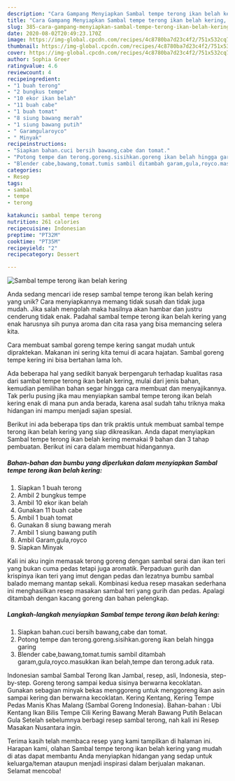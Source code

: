 ```yaml
---
description: "Cara Gampang Menyiapkan Sambal tempe terong ikan belah kering, Bikin Ngiler"
title: "Cara Gampang Menyiapkan Sambal tempe terong ikan belah kering, Bikin Ngiler"
slug: 385-cara-gampang-menyiapkan-sambal-tempe-terong-ikan-belah-kering-bikin-ngiler
date: 2020-08-02T20:49:23.170Z
image: https://img-global.cpcdn.com/recipes/4c8780ba7d23c4f2/751x532cq70/sambal-tempe-terong-ikan-belah-kering-foto-resep-utama.jpg
thumbnail: https://img-global.cpcdn.com/recipes/4c8780ba7d23c4f2/751x532cq70/sambal-tempe-terong-ikan-belah-kering-foto-resep-utama.jpg
cover: https://img-global.cpcdn.com/recipes/4c8780ba7d23c4f2/751x532cq70/sambal-tempe-terong-ikan-belah-kering-foto-resep-utama.jpg
author: Sophia Greer
ratingvalue: 4.6
reviewcount: 4
recipeingredient:
- "1 buah terong"
- "2 bungkus tempe"
- "10 ekor ikan belah"
- "11 buah cabe"
- "1 buah tomat"
- "8 siung bawang merah"
- "1 siung bawang putih"
- " Garamgularoyco"
- " Minyak"
recipeinstructions:
- "Siapkan bahan.cuci bersih bawang,cabe dan tomat."
- "Potong tempe dan terong.goreng.sisihkan.goreng ikan belah hingga garing"
- "Blender cabe,bawang,tomat.tumis sambil ditambah garam,gula,royco.masukkan ikan belah,tempe dan terong.aduk rata."
categories:
- Resep
tags:
- sambal
- tempe
- terong

katakunci: sambal tempe terong 
nutrition: 261 calories
recipecuisine: Indonesian
preptime: "PT32M"
cooktime: "PT35M"
recipeyield: "2"
recipecategory: Dessert

---
```



![Sambal tempe terong ikan belah kering](https://img-global.cpcdn.com/recipes/4c8780ba7d23c4f2/751x532cq70/sambal-tempe-terong-ikan-belah-kering-foto-resep-utama.jpg)

Anda sedang mencari ide resep sambal tempe terong ikan belah kering yang unik? Cara menyiapkannya memang tidak susah dan tidak juga mudah. Jika salah mengolah maka hasilnya akan hambar dan justru cenderung tidak enak. Padahal sambal tempe terong ikan belah kering yang enak harusnya sih punya aroma dan cita rasa yang bisa memancing selera kita.

Cara membuat sambal goreng tempe kering sangat mudah untuk dipraktekan. Makanan ini sering kita temui di acara hajatan. Sambal goreng tempe kering ini bisa bertahan lama loh.

Ada beberapa hal yang sedikit banyak berpengaruh terhadap kualitas rasa dari sambal tempe terong ikan belah kering, mulai dari jenis bahan, kemudian pemilihan bahan segar hingga cara membuat dan menyajikannya. Tak perlu pusing jika mau menyiapkan sambal tempe terong ikan belah kering enak di mana pun anda berada, karena asal sudah tahu triknya maka hidangan ini mampu menjadi sajian spesial.


Berikut ini ada beberapa tips dan trik praktis untuk membuat sambal tempe terong ikan belah kering yang siap dikreasikan. Anda dapat menyiapkan Sambal tempe terong ikan belah kering memakai 9 bahan dan 3 tahap pembuatan. Berikut ini cara dalam membuat hidangannya.

<!--inarticleads1-->

##### Bahan-bahan dan bumbu yang diperlukan dalam menyiapkan Sambal tempe terong ikan belah kering:

1. Siapkan 1 buah terong
1. Ambil 2 bungkus tempe
1. Ambil 10 ekor ikan belah
1. Gunakan 11 buah cabe
1. Ambil 1 buah tomat
1. Gunakan 8 siung bawang merah
1. Ambil 1 siung bawang putih
1. Ambil  Garam,gula,royco
1. Siapkan  Minyak


Kali ini aku ingin memasak terong goreng dengan sambal serai dan ikan teri yang bukan cuma pedas tetapi juga aromatik. Perpaduan gurih dan krispinya ikan teri yang imut dengan pedas dan lezatnya bumbu sambal balado memang mantap sekali. Kombinasi kedua resep masakan sederhana ini menghasilkan resep masakan sambal teri yang gurih dan pedas. Apalagi ditambah dengan kacang goreng dan bahan pelengkap. 

<!--inarticleads2-->

##### Langkah-langkah menyiapkan Sambal tempe terong ikan belah kering:

1. Siapkan bahan.cuci bersih bawang,cabe dan tomat.
1. Potong tempe dan terong.goreng.sisihkan.goreng ikan belah hingga garing
1. Blender cabe,bawang,tomat.tumis sambil ditambah garam,gula,royco.masukkan ikan belah,tempe dan terong.aduk rata.


Indonesian sambal Sambal Terong Ikan Jambal, resep, asli, Indonesia, step-by-step. Goreng terong sampai kedua sisinya berwarna kecoklatan. Gunakan sebagian minyak bekas menggoreng untuk menggoreng ikan asin sampai kering dan berwarna kecoklatan. Kering Kentang, Kering Tempe Pedas Manis Khas Malang (Sambal Goreng Indonesia). Bahan-bahan : Ubi Kentang Ikan Bilis Tempe Cili Kering Bawang Merah Bawang Putih Belacan Gula Setelah sebelumnya berbagi resep sambal terong, nah kali ini Resep Masakan Nusantara ingin. 

Terima kasih telah membaca resep yang kami tampilkan di halaman ini. Harapan kami, olahan Sambal tempe terong ikan belah kering yang mudah di atas dapat membantu Anda menyiapkan hidangan yang sedap untuk keluarga/teman ataupun menjadi inspirasi dalam berjualan makanan. Selamat mencoba!
